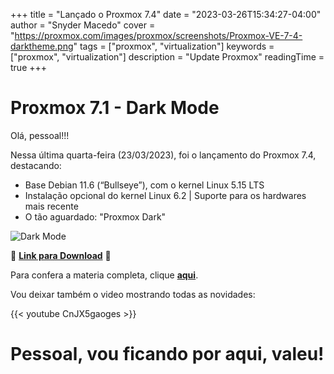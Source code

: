 +++
title = "Lançado o  Proxmox 7.4"
date = "2023-03-26T15:34:27-04:00"
author = "Snyder Macedo"
cover = "https://proxmox.com/images/proxmox/screenshots/Proxmox-VE-7-4-darktheme.png"
tags = ["proxmox", "virtualization"]
keywords = ["proxmox", "virtualization"]
description = "Update Proxmox"
readingTime = true
+++

# Proxmox 7.1 - Dark Mode 

Olá, pessoal!!!

Nessa última quarta-feira (23/03/2023), foi o lançamento do Proxmox 7.4, destacando:

- Base Debian 11.6 (“Bullseye”), com o kernel Linux 5.15 LTS
- Instalação opcional do kernel Linux 6.2 | Suporte para os hardwares mais recente
- O tão aguardado: "Proxmox Dark"

![Dark Mode](https://proxmox.com/images/proxmox/screenshots/Proxmox-VE-7-4-OSD-Details.png)

💾 [**Link para Download**](https://proxmox.com/en/downloads/item/proxmox-ve-7-4-iso-installer) 💾

Para confera a materia completa, clique [**aqui**](https://proxmox.com/en/news/press-releases/proxmox-virtual-environment-7-4).

Vou deixar também o video mostrando todas as novidades:

{{< youtube CnJX5gaoges >}}

# Pessoal, vou ficando por aqui, valeu!
